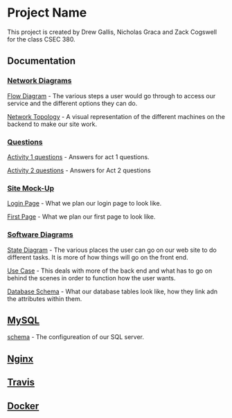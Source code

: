 # Project Name

This project is created by Drew Gallis, Nicholas Graca and Zack Cogswell for the class CSEC 380.

## Documentation
### [Network Diagrams](https://github.com/drewgallis/csec380-p1/tree/master/Documentation/Network%20Diagrams)
[Flow Diagram](https://github.com/drewgallis/csec380-p1/blob/master/Documentation/Network%20Diagrams/Flow%20Graph.pdf) - The various steps a user would go through to access our service and the different options they can do.

[Network Topology](https://github.com/drewgallis/csec380-p1/blob/master/Documentation/Network%20Diagrams/Project%20Topology.pdf) - A visual representation of the different machines on the backend to make our site work.

### [Questions](https://github.com/drewgallis/csec380-p1/tree/master/Documentation/Questions)
[Activity 1 questions](https://github.com/drewgallis/csec380-p1/blob/master/Documentation/Questions/activity1.md) - Answers for act 1 questions.

[Activity 2 questions](https://github.com/drewgallis/csec380-p1/blob/master/Documentation/Questions/activity2.md) - Answers for Act 2 questions

### [Site Mock-Up](https://github.com/drewgallis/csec380-p1/tree/master/Documentation/Site%20Mock-UP)
[Login Page](https://github.com/drewgallis/csec380-p1/blob/master/Documentation/Site%20Mock-Up/login%20page.pdf) - What we plan our login page to look like.

[First Page](https://github.com/drewgallis/csec380-p1/blob/master/Documentation/Site%20Mock-Up/first_page.pdf) - What we plan our first page to look like.

### [Software Diagrams](https://github.com/drewgallis/csec380-p1/tree/master/Documentation/Software%20Diagrams)
[State Diagram](https://github.com/drewgallis/csec380-p1/blob/master/Documentation/Software%20Diagrams/State%20Diagram.pdf) - The various places the user can go on our web site to do different tasks. It is more of how things will go on the front end.

[Use Case](https://github.com/drewgallis/csec380-p1/blob/master/Documentation/Software%20Diagrams/Use%20Case%20Diagram.pdf) - This deals with more of the back end and what has to go on behind the scenes in order to function how the user wants.

[Database Schema](https://github.com/drewgallis/csec380-p1/blob/master/Documentation/Software%20Diagrams/database_schema.png) - What our database tables look like, how they link adn the attributes within them.

## [MySQL](https://github.com/drewgallis/csec380-p1/tree/master/mysql)
[schema](https://github.com/drewgallis/csec380-p1/blob/master/mysql/schema.sql) - The configureation of our SQL server.

## [Nginx](https://github.com/drewgallis/csec380-p1/tree/master/nginx)

## [Travis]()

## [Docker]()
